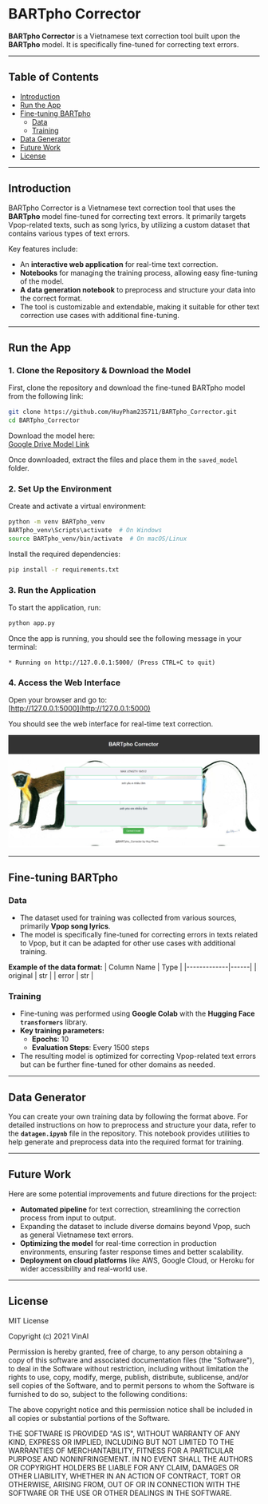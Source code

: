 # BARTpho Corrector

**BARTpho Corrector** is a Vietnamese text correction tool built upon the **BARTpho** model. It is specifically fine-tuned for correcting text errors.

---

## Table of Contents
- [Introduction](#introduction)
- [Run the App](#run-the-app)
- [Fine-tuning BARTpho](#fine-tuning-bartpho)
  - [Data](#data)
  - [Training](#training)
- [Data Generator](#data-generator)
- [Future Work](#future-work)
- [License](#license)

---

## Introduction

BARTpho Corrector is a Vietnamese text correction tool that uses the **BARTpho** model fine-tuned for correcting text errors. It primarily targets Vpop-related texts, such as song lyrics, by utilizing a custom dataset that contains various types of text errors.

Key features include:
- An **interactive web application** for real-time text correction.
- **Notebooks** for managing the training process, allowing easy fine-tuning of the model.
- **A data generation notebook** to preprocess and structure your data into the correct format.
- The tool is customizable and extendable, making it suitable for other text correction use cases with additional fine-tuning.

---

## Run the App

### 1. Clone the Repository & Download the Model
First, clone the repository and download the fine-tuned BARTpho model from the following link:
```bash
git clone https://github.com/HuyPham235711/BARTpho_Corrector.git
cd BARTpho_Corrector
```
Download the model here:  
[Google Drive Model Link](https://drive.google.com/drive/folders/1dhGEi-YjOBF6DopI-uSobtqciZp7tN5b?usp=sharing)

Once downloaded, extract the files and place them in the `saved_model` folder.

### 2. Set Up the Environment
Create and activate a virtual environment:
```bash
python -m venv BARTpho_venv
BARTpho_venv\Scripts\activate  # On Windows
source BARTpho_venv/bin/activate  # On macOS/Linux
```

Install the required dependencies:
```bash
pip install -r requirements.txt
```

### 3. Run the Application
To start the application, run:
```bash
python app.py
```
Once the app is running, you should see the following message in your terminal:
```
* Running on http://127.0.0.1:5000/ (Press CTRL+C to quit)
```

### 4. Access the Web Interface
Open your browser and go to:  
[http://127.0.0.1:5000](http://127.0.0.1:5000)

You should see the web interface for real-time text correction.

![BARTpho Corrector Web Interface](review/test_screen.png)

---

## Fine-tuning BARTpho

### Data
- The dataset used for training was collected from various sources, primarily **Vpop song lyrics**.
- The model is specifically fine-tuned for correcting errors in texts related to Vpop, but it can be adapted for other use cases with additional training.
  
**Example of the data format:**
| Column Name | Type |
|-------------|------|
| original    | str  |
| error       | str  |

### Training
- Fine-tuning was performed using **Google Colab** with the **Hugging Face `transformers`** library.
- **Key training parameters:**
  - **Epochs**: 10
  - **Evaluation Steps**: Every 1500 steps
- The resulting model is optimized for correcting Vpop-related text errors but can be further fine-tuned for other domains as needed.

---

## Data Generator

You can create your own training data by following the format above. For detailed instructions on how to preprocess and structure your data, refer to the **`datagen.ipynb`** file in the repository. This notebook provides utilities to help generate and preprocess data into the required format for training.

---

## Future Work

Here are some potential improvements and future directions for the project:
- **Automated pipeline** for text correction, streamlining the correction process from input to output.
- Expanding the dataset to include diverse domains beyond Vpop, such as general Vietnamese text errors.
- **Optimizing the model** for real-time correction in production environments, ensuring faster response times and better scalability.
- **Deployment on cloud platforms** like AWS, Google Cloud, or Heroku for wider accessibility and real-world use.

---

## License

MIT License

Copyright (c) 2021 VinAI

Permission is hereby granted, free of charge, to any person obtaining a copy of this software and associated documentation files (the "Software"), to deal in the Software without restriction, including without limitation the rights to use, copy, modify, merge, publish, distribute, sublicense, and/or sell copies of the Software, and to permit persons to whom the Software is furnished to do so, subject to the following conditions:

The above copyright notice and this permission notice shall be included in all copies or substantial portions of the Software.

THE SOFTWARE IS PROVIDED "AS IS", WITHOUT WARRANTY OF ANY KIND, EXPRESS OR IMPLIED, INCLUDING BUT NOT LIMITED TO THE WARRANTIES OF MERCHANTABILITY, FITNESS FOR A PARTICULAR PURPOSE AND NONINFRINGEMENT. IN NO EVENT SHALL THE AUTHORS OR COPYRIGHT HOLDERS BE LIABLE FOR ANY CLAIM, DAMAGES OR OTHER LIABILITY, WHETHER IN AN ACTION OF CONTRACT, TORT OR OTHERWISE, ARISING FROM, OUT OF OR IN CONNECTION WITH THE SOFTWARE OR THE USE OR OTHER DEALINGS IN THE SOFTWARE.
